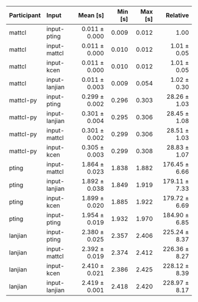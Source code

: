 | Participant | Input | Mean [s] | Min [s] | Max [s] | Relative |
|:---|:---|---:|---:|---:|---:|
| mattcl | input-pting | 0.011 ± 0.000 | 0.009 | 0.012 | 1.00 |
| mattcl | input-mattcl | 0.011 ± 0.000 | 0.010 | 0.012 | 1.01 ± 0.05 |
| mattcl | input-kcen | 0.011 ± 0.000 | 0.010 | 0.012 | 1.01 ± 0.05 |
| mattcl | input-lanjian | 0.011 ± 0.003 | 0.009 | 0.054 | 1.02 ± 0.30 |
| mattcl-py | input-pting | 0.299 ± 0.002 | 0.296 | 0.303 | 28.26 ± 1.03 |
| mattcl-py | input-lanjian | 0.301 ± 0.004 | 0.295 | 0.306 | 28.45 ± 1.08 |
| mattcl-py | input-mattcl | 0.301 ± 0.002 | 0.299 | 0.306 | 28.51 ± 1.03 |
| mattcl-py | input-kcen | 0.305 ± 0.003 | 0.299 | 0.308 | 28.83 ± 1.07 |
| pting | input-mattcl | 1.864 ± 0.023 | 1.838 | 1.882 | 176.45 ± 6.66 |
| pting | input-lanjian | 1.892 ± 0.038 | 1.849 | 1.919 | 179.11 ± 7.33 |
| pting | input-kcen | 1.899 ± 0.020 | 1.885 | 1.922 | 179.72 ± 6.69 |
| pting | input-pting | 1.954 ± 0.019 | 1.932 | 1.970 | 184.90 ± 6.85 |
| lanjian | input-pting | 2.380 ± 0.025 | 2.357 | 2.406 | 225.24 ± 8.37 |
| lanjian | input-mattcl | 2.392 ± 0.019 | 2.374 | 2.412 | 226.36 ± 8.27 |
| lanjian | input-kcen | 2.410 ± 0.021 | 2.386 | 2.425 | 228.12 ± 8.39 |
| lanjian | input-lanjian | 2.419 ± 0.001 | 2.418 | 2.420 | 228.97 ± 8.17 |
